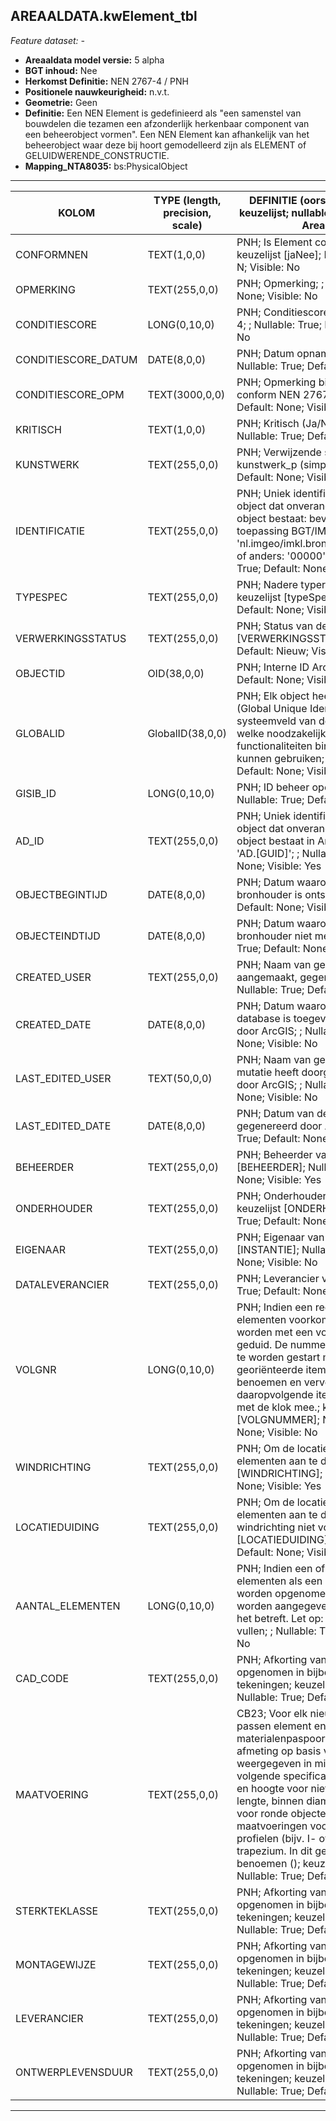## AREAALDATA.kwElement_tbl

*Feature dataset: -*

* __Areaaldata model versie:__ 5 alpha
* __BGT inhoud:__ Nee
* __Herkomst Definitie:__ NEN 2767-4 / PNH
* __Positionele nauwkeurigheid:__ n.v.t.
* __Geometrie:__  Geen
* __Definitie:__ Een NEN Element is gedefinieerd als "een samenstel van bouwdelen die tezamen een afzonderlijk herkenbaar 
component van een beheerobject vormen". Een NEN Element kan afhankelijk van het beheerobject waar deze bij hoort
gemodelleerd zijn als ELEMENT of GELUIDWERENDE_CONSTRUCTIE. 
* __Mapping_NTA8035:__ bs:PhysicalObject

***

| __KOLOM__           | __TYPE (length, precision, scale)__          	 | __DEFINITIE__ (oorsprong; beschrijving; keuzelijst; nullable; default; zichtbaar in Areaalviewer)                                                                                                                                                                                                                                                                                                                                                                                                                                                                       |
|---------------------|------------------------------------------------|-------------------------------------------------------------------------------------------------------------------------------------------------------------------------------------------------------------------------------------------------------------------------------------------------------------------------------------------------------------------------------------------------------------------------------------------------------------------------------------------------------------------------------------------------------------------------|
| CONFORMNEN          | TEXT(1,0,0)                                    | PNH; Is Element conform NEN (Ja/Nee); keuzelijst [jaNee]; Nullable: True; Default: N; Visible: No                                                                                                                                                                                                                                                                                                                                                                                                                                                                       |
| OPMERKING           | TEXT(255,0,0)                                  | PNH; Opmerking; ; Nullable: True; Default: None; Visible: No                                                                                                                                                                                                                                                                                                                                                                                                                                                                                                            |
| CONDITIESCORE       | LONG(0,10,0)                                   | PNH; Conditiescore conform NEN 2767-4; ; Nullable: True; Default: None; Visible: No                                                                                                                                                                                                                                                                                                                                                                                                                                                                                     |
| CONDITIESCORE_DATUM | DATE(8,0,0)                                    | PNH; Datum opname Conditiescore; ; Nullable: True; Default: None; Visible: No                                                                                                                                                                                                                                                                                                                                                                                                                                                                                           |
| CONDITIESCORE_OPM   | TEXT(3000,0,0)                                 | PNH; Opmerking bij conditiescore conform NEN 2767-4; ; Nullable: True; Default: None; Visible: Yes                                                                                                                                                                                                                                                                                                                                                                                                                                                                      |
| KRITISCH            | TEXT(1,0,0)                                    | PNH; Kritisch (Ja/Nee); keuzelijst [jaNee]; Nullable: True; Default: N; Visible: No                                                                                                                                                                                                                                                                                                                                                                                                                                                                                     |
| KUNSTWERK           | TEXT(255,0,0)                                  | PNH; Verwijzende sleutel naar kunstwerk_p (simpel); ; Nullable: True; Default: None; Visible: No                                                                                                                                                                                                                                                                                                                                                                                                                                                                        |
| IDENTIFICATIE       | TEXT(255,0,0)                                  | PNH; Uniek identificatienummer voor het object dat onveranderlijk is zolang het object bestaat: bevat indien van toepassing BGT/IMKL ID in format 'nl.imgeo/imkl.bronhouderscode.LokaalID' of anders: '00000'.LokaalID; ; Nullable: True; Default: None; Visible: No                                                                                                                                                                                                                                                                                                    |
| TYPESPEC            | TEXT(255,0,0)                                  | PNH; Nadere typering van het object; keuzelijst [typeSpecKWE]; Nullable: True; Default: None; Visible: Yes                                                                                                                                                                                                                                                                                                                                                                                                                                                              |
| VERWERKINGSSTATUS   | TEXT(255,0,0)                                  | PNH; Status van de gegevens; keuzelijst [VERWERKINGSSTATUS]; Nullable: False; Default: Nieuw; Visible: Yes                                                                                                                                                                                                                                                                                                                                                                                                                                                              |
| OBJECTID            | OID(38,0,0)                                    | PNH; Interne ID ArcGIS; ; Nullable: False; Default: None; Visible: Yes                                                                                                                                                                                                                                                                                                                                                                                                                                                                                                  |
| GLOBALID            | GlobalID(38,0,0)                               | PNH; Elk object heeft een unieke GlobalID (Global Unique Identifier). Dit is een systeemveld van de ArcGIS software welke noodzakelijk is om een aantal functionaliteiten binnen deze software te kunnen gebruiken; ; Nullable: False; Default: None; Visible: No                                                                                                                                                                                                                                                                                                       |
| GISIB_ID            | LONG(0,10,0)                                   | PNH; ID beheer openbare ruimte (GISIB); ; Nullable: True; Default: None; Visible: No                                                                                                                                                                                                                                                                                                                                                                                                                                                                                    |
| AD_ID               | TEXT(255,0,0)                                  | PNH; Uniek identificatienummer voor het object dat onveranderlijk is zolang het object bestaat in Areaaldata: in format 'AD.[GUID]'; ; Nullable: False; Default: None; Visible: Yes                                                                                                                                                                                                                                                                                                                                                                                     |
| OBJECTBEGINTIJD     | DATE(8,0,0)                                    | PNH; Datum waarop het object bij de bronhouder is ontstaan; ; Nullable: True; Default: None; Visible: Yes                                                                                                                                                                                                                                                                                                                                                                                                                                                               |
| OBJECTEINDTIJD      | DATE(8,0,0)                                    | PNH; Datum waarop het object bij de bronhouder niet meer geldig is; ; Nullable: True; Default: None; Visible: Yes                                                                                                                                                                                                                                                                                                                                                                                                                                                       |
| CREATED_USER        | TEXT(255,0,0)                                  | PNH; Naam van gebruiker die de rij heeft aangemaakt, gegenereerd door ArcGIS; ; Nullable: True; Default: None; Visible: No                                                                                                                                                                                                                                                                                                                                                                                                                                              |
| CREATED_DATE        | DATE(8,0,0)                                    | PNH; Datum waarop de rij aan de database is toegevoegd, gegenereerd door ArcGIS; ; Nullable: True; Default: None; Visible: No                                                                                                                                                                                                                                                                                                                                                                                                                                           |
| LAST_EDITED_USER    | TEXT(50,0,0)                                   | PNH; Naam van gebruiker die de laatste mutatie heeft doorgevoerd, gegenereerd door ArcGIS; ; Nullable: True; Default: None; Visible: No                                                                                                                                                                                                                                                                                                                                                                                                                                 |
| LAST_EDITED_DATE    | DATE(8,0,0)                                    | PNH; Datum van de laatste mutatie, gegenereerd door ArcGIS; ; Nullable: True; Default: None; Visible: No                                                                                                                                                                                                                                                                                                                                                                                                                                                                |
| BEHEERDER           | TEXT(255,0,0)                                  | PNH; Beheerder van het object; keuzelijst [BEHEERDER]; Nullable: True; Default: None; Visible: Yes                                                                                                                                                                                                                                                                                                                                                                                                                                                                      |
| ONDERHOUDER         | TEXT(255,0,0)                                  | PNH; Onderhouder van het object; keuzelijst [ONDERHOUDER]; Nullable: True; Default: None; Visible: No                                                                                                                                                                                                                                                                                                                                                                                                                                                                   |
| EIGENAAR            | TEXT(255,0,0)                                  | PNH; Eigenaar van het object; keuzelijst [INSTANTIE]; Nullable: True; Default: None; Visible: No                                                                                                                                                                                                                                                                                                                                                                                                                                                                        |
| DATALEVERANCIER     | TEXT(255,0,0)                                  | PNH; Leverancier van de data; ; Nullable: True; Default: None; Visible: No                                                                                                                                                                                                                                                                                                                                                                                                                                                                                              |
| VOLGNR              | LONG(0,10,0)                                   | PNH; Indien een reeks van dezelfde elementen voorkomen dan dienen deze worden met een volgnummer te worden geduid. De nummering dient logischerwijs te worden gestart met noord-georiënteerde item als eerste te benoemen en vervolgens de daaropvolgende items door te nummeren met de klok mee.; keuzelijst [VOLGNUMMER]; Nullable: True; Default: None; Visible: No                                                                                                                                                                                                  |
| WINDRICHTING        | TEXT(255,0,0)                                  | PNH; Om de locatie van verschillende elementen aan te duiden; keuzelijst [WINDRICHTING]; Nullable: True; Default: None; Visible: Yes                                                                                                                                                                                                                                                                                                                                                                                                                                    |
| LOCATIEDUIDING      | TEXT(255,0,0)                                  | PNH; Om de locatie van verschillende elementen aan te duiden waar volgnr en windrichting niet volstaan; keuzelijst [LOCATIEDUIDING]; Nullable: True; Default: None; Visible: Yes                                                                                                                                                                                                                                                                                                                                                                                        |
| AANTAL_ELEMENTEN    | LONG(0,10,0)                                   | PNH; Indien een of meer dezelfde elementen als een enkel element mogen worden opgenomen, kan in dit attribuut worden aangegeven hoeveel elementen het betreft. Let op: Enkel door PNH in te vullen; ; Nullable: True; Default: 1; Visible: No                                                                                                                                                                                                                                                                                                                           |
| CAD_CODE            | TEXT(255,0,0)                                  | PNH; Afkorting van het element zoals opgenomen in bijbehorende CAD-tekeningen; keuzelijst [CAD_code]; Nullable: True; Default: None; Visible: Yes                                                                                                                                                                                                                                                                                                                                                                                                                       |
| MAATVOERING         | TEXT(255,0,0)                                  | CB23; Voor elk nieuw op locatie toe te passen element en bouwdeel moet in het materialenpaspoort de eigenschap afmeting op basis van as built worden weergegeven in millimeters, conform de volgende specificatie: - lengte, breedte en hoogte voor niet ronde objecten - lengte, binnen diameter en buitendiameter voor ronde objecten - overige specifieke maatvoeringen voor bijvoorbeeld profielen (bijv. I- of T-profiel), ovaal en trapezium. In dit geval ook het type profiel benoemen (<naam>); keuzelijst [CAD_code]; Nullable: True; Default: None; Visible: |
| STERKTEKLASSE       | TEXT(255,0,0)                                  | PNH; Afkorting van het element zoals opgenomen in bijbehorende CAD-tekeningen; keuzelijst [CAD_code]; Nullable: True; Default: None; Visible: Yes                                                                                                                                                                                                                                                                                                                                                                                                                       |
| MONTAGEWIJZE        | TEXT(255,0,0)                                  | PNH; Afkorting van het element zoals opgenomen in bijbehorende CAD-tekeningen; keuzelijst [CAD_code]; Nullable: True; Default: None; Visible: Yes                                                                                                                                                                                                                                                                                                                                                                                                                       |
| LEVERANCIER         | TEXT(255,0,0)                                  | PNH; Afkorting van het element zoals opgenomen in bijbehorende CAD-tekeningen; keuzelijst [CAD_code]; Nullable: True; Default: None; Visible: Yes                                                                                                                                                                                                                                                                                                                                                                                                                       |
| ONTWERPLEVENSDUUR   | TEXT(255,0,0)                                  | PNH; Afkorting van het element zoals opgenomen in bijbehorende CAD-tekeningen; keuzelijst [CAD_code]; Nullable: True; Default: None; Visible: Yes                                                                                                                                                                                                                                                                                                                                                                                                                       |



***


